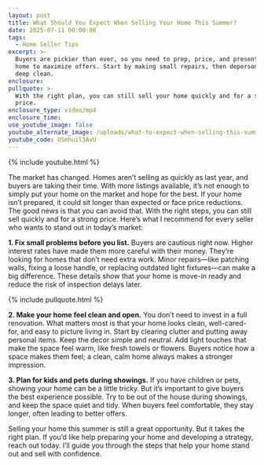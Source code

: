 ```yaml
---
layout: post
title: What Should You Expect When Selling Your Home This Summer?
date: 2025-07-11 00:00:00
tags:
  - Home Seller Tips
excerpt: >-
  Buyers are pickier than ever, so you need to prep, price, and present your
  home to maximize offers. Start by making small repairs, then depersonalize and
  deep clean.
enclosure:
pullquote: >-
  With the right plan, you can still sell your home quickly and for a strong
  price.
enclosure_type: video/mp4
enclosure_time:
use_youtube_image: false
youtube_alternate_image: /uploads/what-to-expect-when-selling-this-summer.jpg
youtube_code: USmhuil3AvU
---
```

{% include youtube.html %}

The market has changed. Homes aren’t selling as quickly as last year, and buyers are taking their time. With more listings available, it’s not enough to simply put your home on the market and hope for the best. If your home isn’t prepared, it could sit longer than expected or face price reductions. The good news is that you can avoid that. With the right steps, you can still sell quickly and for a strong price. Here’s what I recommend for every seller who wants to stand out in today’s market:

**1\. Fix small problems before you list.** Buyers are cautious right now. Higher interest rates have made them more careful with their money. They’re looking for homes that don’t need extra work. Minor repairs—like patching walls, fixing a loose handle, or replacing outdated light fixtures—can make a big difference. These details show that your home is move-in ready and reduce the risk of inspection delays later.

{% include pullquote.html %}

**2\. Make your home feel clean and open.** You don’t need to invest in a full renovation. What matters most is that your home looks clean, well-cared-for, and easy to picture living in. Start by clearing clutter and putting away personal items. Keep the decor simple and neutral. Add light touches that make the space feel warm, like fresh towels or flowers. Buyers notice how a space makes them feel; a clean, calm home always makes a stronger impression.

**3\. Plan for kids and pets during showings.** If you have children or pets, showing your home can be a little tricky. But it’s important to give buyers the best experience possible. Try to be out of the house during showings, and keep the space quiet and tidy. When buyers feel comfortable, they stay longer, often leading to better offers.

Selling your home this summer is still a great opportunity. But it takes the right plan. If you’d like help preparing your home and developing a strategy, reach out today. I’ll guide you through the steps that help your home stand out and sell with confidence.
